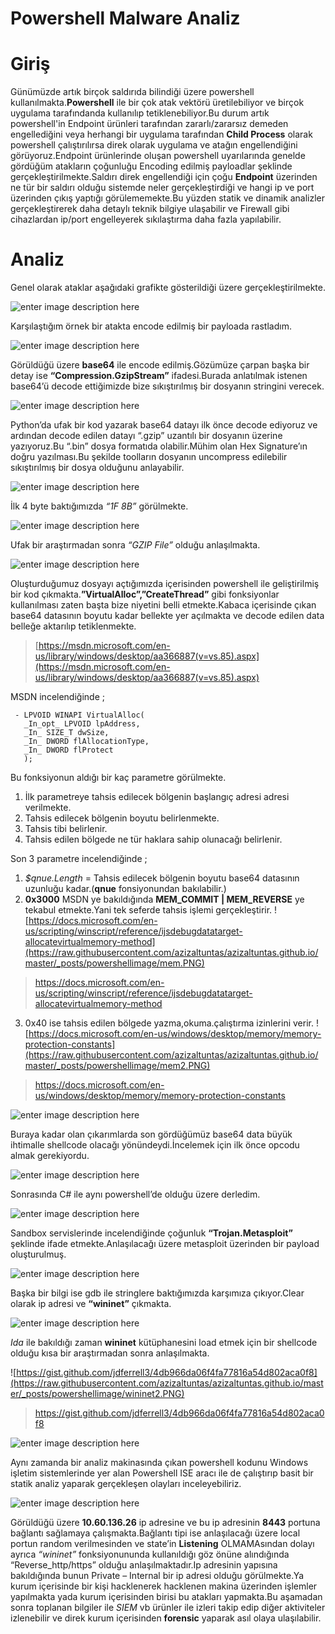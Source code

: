 # Powershell Malware Analiz

# Giriş

Günümüzde artık birçok saldırıda bilindiği üzere powershell kullanılmakta.**Powershell** ile bir çok atak vektörü üretilebiliyor ve birçok uygulama tarafındanda kullanılıp tetiklenebiliyor.Bu durum artık powershell'in Endpoint ürünleri tarafından zararlı/zararsız demeden engellediğini veya herhangi bir uygulama tarafından **Child Process** olarak powershell çalıştırılırsa direk olarak uygulama ve atağın engellendiğini görüyoruz.Endpoint ürünlerinde oluşan powershell uyarılarında genelde gördüğüm atakların çoğunluğu Encoding edilmiş payloadlar şeklinde gerçekleştirilmekte.Saldırı direk engellendiği için çoğu **Endpoint** üzerinden ne tür bir saldırı olduğu sistemde neler gerçekleştirdiği ve hangi ip ve port üzerinden çıkış yaptığı görülememekte.Bu yüzden statik ve dinamik analizler gerçekleştirerek daha detaylı teknik bilgiye ulaşabilir ve Firewall gibi cihazlardan ip/port engelleyerek sıkılaştırma daha fazla yapılabilir.


# Analiz

Genel olarak ataklar aşağıdaki grafikte gösterildiği üzere gerçekleştirilmekte.

![enter image description here](https://raw.githubusercontent.com/azizaltuntas/azizaltuntas.github.io/master/_posts/powershellimage/grap.PNG)

Karşılaştığım örnek bir atakta encode edilmiş bir payloada rastladım.

![enter image description here](https://raw.githubusercontent.com/azizaltuntas/azizaltuntas.github.io/master/_posts/powershellimage/ilk.PNG)
	
Görüldüğü üzere **base64** ile encode edilmiş.Gözümüze çarpan başka bir detay ise **“Compression.GzipStream”** ifadesi.Burada anlatılmak istenen base64’ü decode ettiğimizde bize sıkıştırılmış bir dosyanın stringini verecek.

![enter image description here](https://raw.githubusercontent.com/azizaltuntas/azizaltuntas.github.io/master/_posts/powershellimage/new.png)


Python’da ufak bir kod yazarak base64 datayı ilk önce decode ediyoruz ve ardından decode edilen datayı “.gzip” uzantılı bir dosyanın üzerine yazıyoruz.Bu “.bin” dosya formatıda olabilir.Mühim olan Hex Signature’ın doğru yazılması.Bu şekilde toolların dosyanın uncompress edilebilir sıkıştırılmış bir dosya olduğunu anlayabilir.

![enter image description here](https://raw.githubusercontent.com/azizaltuntas/azizaltuntas.github.io/master/_posts/powershellimage/gz1.PNG)

İlk 4 byte baktığımızda *“1F 8B”* görülmekte.

![enter image description here](https://raw.githubusercontent.com/azizaltuntas/azizaltuntas.github.io/master/_posts/powershellimage/gz.PNG)


Ufak bir araştırmadan sonra *“GZIP File”* olduğu anlaşılmakta.

![enter image description here](https://raw.githubusercontent.com/azizaltuntas/azizaltuntas.github.io/master/_posts/powershellimage/2.png)

Oluşturduğumuz dosyayı açtığımızda içerisinden powershell ile geliştirilmiş bir kod çıkmakta.**”VirtualAlloc”,”CreateThread”** gibi fonksiyonlar kullanılması zaten başta bize niyetini belli etmekte.Kabaca içerisinde çıkan base64 datasının boyutu kadar bellekte yer açılmakta ve decode edilen data belleğe aktarılıp tetiklenmekte.

>[https://msdn.microsoft.com/en-us/library/windows/desktop/aa366887(v=vs.85).aspx](https://msdn.microsoft.com/en-us/library/windows/desktop/aa366887(v=vs.85).aspx)

MSDN incelendiğinde ;

     - LPVOID WINAPI VirtualAlloc(
       _In_opt_ LPVOID lpAddress,
       _In_ SIZE_T dwSize,
       _In_ DWORD flAllocationType,
       _In_ DWORD flProtect
       );
       
Bu fonksiyonun aldığı bir kaç parametre görülmekte.

 1. İlk parametreye tahsis edilecek bölgenin başlangıç adresi adresi
    verilmekte.
 2. Tahsis edilecek bölgenin boyutu belirlenmekte.
 3. Tahsis tibi belirlenir.
 4. Tahsis edilen bölgede ne tür haklara sahip olunacağı belirlenir.

Son 3 parametre incelendiğinde ;

 1. *$qnue.Length* = Tahsis edilecek bölgenin boyutu base64 datasının
    uzunluğu kadar.(**qnue** fonsiyonundan bakılabilir.)
 2. **0x3000** MSDN ye bakıldığında **MEM_COMMIT | MEM_REVERSE** ye tekabul etmekte.Yani tek seferde tahsis işlemi gerçekleştirir.
![https://docs.microsoft.com/en-us/scripting/winscript/reference/ijsdebugdatatarget-allocatevirtualmemory-method](https://raw.githubusercontent.com/azizaltuntas/azizaltuntas.github.io/master/_posts/powershellimage/mem.PNG)

>https://docs.microsoft.com/en-us/scripting/winscript/reference/ijsdebugdatatarget-allocatevirtualmemory-method

 3. 0x40 ise tahsis edilen bölgede yazma,okuma.çalıştırma izinlerini
    verir.
![https://docs.microsoft.com/en-us/windows/desktop/memory/memory-protection-constants](https://raw.githubusercontent.com/azizaltuntas/azizaltuntas.github.io/master/_posts/powershellimage/mem2.PNG)

>https://docs.microsoft.com/en-us/windows/desktop/memory/memory-protection-constants

![enter image description here](https://raw.githubusercontent.com/azizaltuntas/azizaltuntas.github.io/master/_posts/powershellimage/3.PNG)

Buraya kadar olan çıkarımlarda son gördüğümüz base64 data büyük ihtimalle shellcode olacağı yönündeydi.İncelemek için ilk önce opcodu almak gerekiyordu.

![enter image description here](https://raw.githubusercontent.com/azizaltuntas/azizaltuntas.github.io/master/_posts/powershellimage/4.png)

Sonrasında C# ile aynı powershell’de olduğu üzere derledim.

![enter image description here](https://raw.githubusercontent.com/azizaltuntas/azizaltuntas.github.io/master/_posts/powershellimage/5.png)

Sandbox servislerinde incelendiğinde çoğunluk **“Trojan.Metasploit”** şeklinde ifade etmekte.Anlaşılacağı üzere metasploit üzerinden bir payload oluşturulmuş.

![enter image description here](https://raw.githubusercontent.com/azizaltuntas/azizaltuntas.github.io/master/_posts/powershellimage/gdb.PNG)

Başka bir bilgi ise gdb ile stringlere baktığımızda karşımıza çıkıyor.Clear olarak ip adresi ve **“wininet”** çıkmakta.

![enter image description here](https://raw.githubusercontent.com/azizaltuntas/azizaltuntas.github.io/master/_posts/powershellimage/wininet.PNG)

*Ida* ile bakıldığı zaman **wininet** kütüphanesini load etmek için bir shellcode olduğu kısa bir araştırmadan sonra anlaşılmakta.

![https://gist.github.com/jdferrell3/4db966da06f4fa77816a54d802aca0f8](https://raw.githubusercontent.com/azizaltuntas/azizaltuntas.github.io/master/_posts/powershellimage/wininet2.PNG)

>https://gist.github.com/jdferrell3/4db966da06f4fa77816a54d802aca0f8

![enter image description here](https://raw.githubusercontent.com/azizaltuntas/azizaltuntas.github.io/master/_posts/powershellimage/7.PNG)

Aynı zamanda bir analiz makinasında çıkan powershell kodunu Windows işletim sistemlerinde yer alan Powershell ISE aracı ile de çalıştırıp basit bir statik analiz yaparak gerçekleşen olayları inceleyebiliriz.

![enter image description here](https://raw.githubusercontent.com/azizaltuntas/azizaltuntas.github.io/master/_posts/powershellimage/8.PNG)

Görüldüğü üzere **10.60.136.26** ip adresine ve bu ip adresinin **8443** portuna bağlantı sağlamaya çalışmakta.Bağlantı tipi ise anlaşılacağı üzere local portun random verilmesinden ve state’in **Listening** OLMAMAsından dolayı  ayrıca *“wininet”* fonksiyonununda kullanıldığı göz önüne alındığında  “Reverse_http/https” olduğu anlaşılmaktadır.Ip adresinin yapısına bakıldığında bunun Private – Internal bir ip adresi olduğu görülmekte.Ya kurum içerisinde bir kişi hacklenerek hacklenen makina üzerinden işlemler yapılmakta yada kurum içerisinden birisi bu atakları yapmakta.Bu aşamadan sonra toplanan bilgiler ile  *SIEM* vb ürünler ile izleri takip edip diğer aktiviteler izlenebilir ve direk kurum içerisinden **forensic** yaparak asıl olaya ulaşılabilir.

